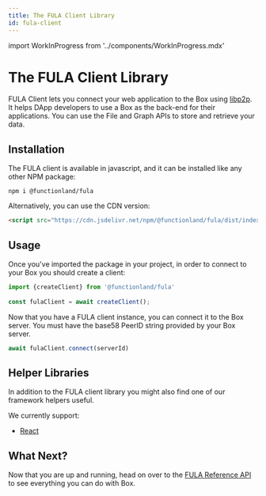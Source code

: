 ```yaml
---
title: The FULA Client Library
id: fula-client
---
```

import WorkInProgress from '../components/WorkInProgress.mdx'

# The FULA Client Library
FULA Client lets you connect your web application to the Box using [libp2p](https://libp2p.io/). It helps DApp developers to use a Box as the back-end for their applications. You can use the File and Graph APIs to store and retrieve your data.

## Installation
The FULA client is available in javascript, and it can be installed like any other NPM package:

```shell
npm i @functionland/fula
```

Alternatively, you can use the CDN version:

```html
<script src="https://cdn.jsdelivr.net/npm/@functionland/fula/dist/index.js"></script>
```

## Usage
Once you've imported the package in your project, in order to connect to your Box you should create a client:
```javascript
import {createClient} from '@functionland/fula'
 
const fulaClient = await createClient();
```
Now that you have a FULA client instance, you can connect it to the Box server. You must have the base58 PeerID string provided by your Box server. 
```javascript
await fulaClient.connect(serverId)
```

## Helper Libraries

In addition to the FULA client library you might also find one of our framework helpers useful.

We currently support:

* [React](https://www.npmjs.com/package/@functionland/fula-client-react)

## What Next?

Now that you are up and running, head on over to the [FULA Reference API](/reference-api) to see everything you can do with Box.

<WorkInProgress />
